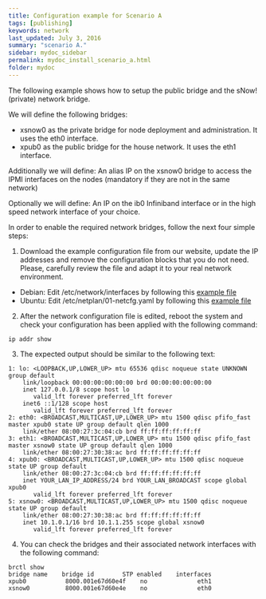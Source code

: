 ```yaml
---
title: Configuration example for Scenario A
tags: [publishing]
keywords: network
last_updated: July 3, 2016
summary: "scenario A."
sidebar: mydoc_sidebar
permalink: mydoc_install_scenario_a.html
folder: mydoc
---
```

The following example shows how to setup the public bridge and the sNow! (private) network bridge.

We will define the following bridges:
* xsnow0 as the private bridge for node deployment and administration. It uses the eth0 interface.
* xpub0  as the public bridge for the house network. It uses the eth1 interface.

Additionally we will define:
An alias IP on the xsnow0 bridge to access the IPMI interfaces on the nodes (mandatory if they are not in the same network)

Optionally we will define:
An IP on the ib0 Infiniband interface or in the high speed network interface of your choice.

In order to enable the required network bridges, follow the next four simple steps:

1. Download the example configuration file from our website, update the IP addresses and remove the configuration blocks that you do not need. Please, carefully review the file and adapt it to your real network environment.
* Debian: Edit /etc/network/interfaces by following this [example file](examples/network_interfaces_scenario_a.txt)
* Ubuntu: Edit /etc/netplan/01-netcfg.yaml by following this [example file](examples/netplan_scenario_a.txt)
2. After the network configuration file is edited, reboot the system and check your configuration has been applied with the following command:
```
ip addr show
```
3. The expected output should be similar to the following text:
```
1: lo: <LOOPBACK,UP,LOWER_UP> mtu 65536 qdisc noqueue state UNKNOWN group default
    link/loopback 00:00:00:00:00:00 brd 00:00:00:00:00:00
    inet 127.0.0.1/8 scope host lo
       valid_lft forever preferred_lft forever
    inet6 ::1/128 scope host
       valid_lft forever preferred_lft forever
2: eth0: <BROADCAST,MULTICAST,UP,LOWER_UP> mtu 1500 qdisc pfifo_fast master xpub0 state UP group default qlen 1000
    link/ether 08:00:27:3c:04:cb brd ff:ff:ff:ff:ff:ff
3: eth1: <BROADCAST,MULTICAST,UP,LOWER_UP> mtu 1500 qdisc pfifo_fast master xsnow0 state UP group default qlen 1000
    link/ether 08:00:27:30:38:ac brd ff:ff:ff:ff:ff:ff
4: xpub0: <BROADCAST,MULTICAST,UP,LOWER_UP> mtu 1500 qdisc noqueue state UP group default
    link/ether 08:00:27:3c:04:cb brd ff:ff:ff:ff:ff:ff
    inet YOUR_LAN_IP_ADDRESS/24 brd YOUR_LAN_BROADCAST scope global xpub0
       valid_lft forever preferred_lft forever
5: xsnow0: <BROADCAST,MULTICAST,UP,LOWER_UP> mtu 1500 qdisc noqueue state UP group default
    link/ether 08:00:27:30:38:ac brd ff:ff:ff:ff:ff:ff
    inet 10.1.0.1/16 brd 10.1.1.255 scope global xsnow0
       valid_lft forever preferred_lft forever
```
4. You can check the bridges and their associated network interfaces with the following command:
```
brctl show
bridge name    bridge id   	    STP enabled    interfaces
xpub0   	    8000.001e67d60e4f    no   	         eth1
xsnow0   	    8000.001e67d60e4e    no   	         eth0
```
